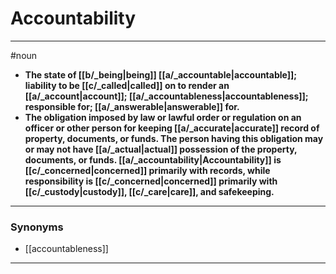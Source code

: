 # Accountability
---
#noun
- **The state of [[b/_being|being]] [[a/_accountable|accountable]]; liability to be [[c/_called|called]] on to render an [[a/_account|account]]; [[a/_accountableness|accountableness]]; responsible for; [[a/_answerable|answerable]] for.**
- **The obligation imposed by law or lawful order or regulation on an officer or other person for keeping [[a/_accurate|accurate]] record of property, documents, or funds. The person having this obligation may or may not have [[a/_actual|actual]] possession of the property, documents, or funds. [[a/_accountability|Accountability]] is [[c/_concerned|concerned]] primarily with records, while responsibility is [[c/_concerned|concerned]] primarily with [[c/_custody|custody]], [[c/_care|care]], and safekeeping.**
---
### Synonyms
- [[accountableness]]
---
